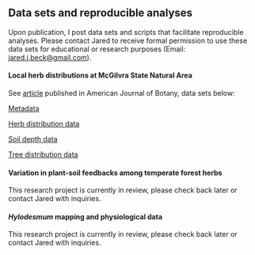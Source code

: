 ## Data sets and reproducible analyses

Upon publication, I post data sets and scripts that facilitate reproducible analyses. Please contact Jared to receive formal permission to use these data sets for educational or research purposes (Email: jared.j.beck@gmail.com). 

#### Local herb distributions at McGilvra State Natural Area

See [article](https://bsapubs.onlinelibrary.wiley.com/doi/abs/10.1002/ajb2.1593) published in American Journal of Botany, data sets below:

[Metadata](/content/datasets/mcgilvra_woods_herb_mapping_metadata.txt)

[Herb distribution data](content/datasets/mcgilvra_woods_herb_mapping_5nov2019jb.csv)

[Soil depth data](content/datasets/mcgilvra_woods_reference_soil_depth_data_5nov2019jb.csv)

[Tree distribution data](content/datasets/mcgilvra_woods_tree_data_5nov2019jb.csv)

#### Variation in plant-soil feedbacks among temperate forest herbs

This research project is currently in review, please check back later or contact Jared with inquiries.


#### *Hylodesmum* mapping and physiological data

This research project is currently in review, please check back later or contact Jared with inquiries.

